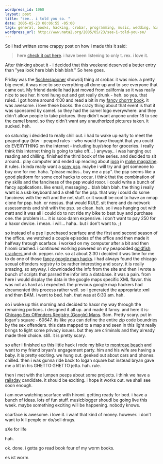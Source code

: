 ```yaml
--- 
wordpress_id: 1068
layout: post
title: "see.. i told you so. "
date: 2005-05-23 00:06:55 -05:00
tags: general, books, hacking, crobar, programming, music, wedding, hiromi, google, hacks, ruby, rails, trex, bike, danielle, psp
wordpress_url: http://www.nata2.org/2005/05/23/see-i-told-you-so/
---
```

So i had written some crappy post on how i made this it said:
<blockquote>
here <a href="http://demon.dopeman.org/sexOffenders/">check it out here</a>. i have been listening to only t. rex.  i love it. 
</blockquote>

After thinking about it - i decided that this weekend deserved a better entry than "yea look here blah blah blah." So here goes. 

Friday was the <a href="http://www.manchesteronline.co.uk/entertainment/music/albumreviews/s/152/152256_fischerspooner__odyssey_emi.html">fischerspooner</a> show/dj thing at crobar. it was nice. a pretty big event. it was nice to see everything all done up and to see everyone that came out. My friend danielle had just moved from california so it was really nice to see her. hiromi hung out and got really drunk - heh.  so yea. that ruled. i got home around 4:00 and read a bit in my <a href="http://www.gerrold.com/">fancy chorrtr book</a>. it was awesome. i love these books.  the crazy thing about that event is that it was sponsored by camel. so they had the camel logo everywhere. and they didn't allow people to take pictures. they didn't want anyone under 18 to see the camel brand. so they didn't want any unauthorized pictures taken. it sucked. heh. 

so saturday i decided to really chill out. i had to wake up early to meet the peapod guy (btw - peapod rules - who would have thought that you could do EVERYTHING on the internet  - including buy/shop for groceries. i really think this internet thing is going to take off... )    anyway.. i was hanging out reading and chilling. finished the third book of the series. and decided to sit around.. play computer and ended up reading about <a href="http://ipsp.kaisakura.com/">ipsp</a> in <a href="http://make.oreilly.com/">make magazine</a>. it rules. i kinda really want a <a href="http://froogle.google.com/froogle?q=sony%20psp&hl=en&lr=&safe=off&rls=GGLD,GGLD:2004-35,GGLD:en&sa=N&tab=wf">sony psp</a>. maybe i will try and get someone to buy one for me. haha. "please matiss.. buy me a psp".  the psp seems like a good platform for some cool hacks to occur. i think that the combination of my skills and the fanciness of the psp would roxor. i could write a bunch of fancy applications. like email, messaging .. blah blah blah. the thing i really want is a usb keyboard and a shell for the psp. that way i could do some fanciness with the wifi and the net stuff. or it woudl be cool to have an nmap clone for psp. hah. or nessus. that would RULE. sit there and do network assessments and shit with the psp. so clean. hah.  so i was hanging out with matt and it was all i could do to not ride my bike to best buy and purchase one. the problem is... it is sooo damn expensive. i don't want to pay 250 for a haxor device. i mean. i will... haha.. but i don't want to. ;)

so instead of a psp i purchased scarface and the first and second season of the office. we watched a couple episodes of the office and then made it halfway through scarface. i worked on my computer after a bit and then hiromi crashed. i continued working powered on my peapodded <a href="http://infinitezoom.com/gallery4/goldfish_crackers.jpg">goldfish crackers </a>and dr. pepper. rule. so at about 2:30 i decided it was time for me to do one of those <a href="http://libgmail.sourceforge.net/googlemaps.html">fancy google map hacks</a>. i had always found the chicago sexual offenders registry to be rather interesting and scary. it is really amazing. so anyway. i downloaded the info from the site and then i wrote a bunch of scripts that parsed the infor into a database. it was a pain. from here i would display the data in the google maps specific XML flavor. this was not as hard as i expected. the previous google map hackers had documented this process rather well. so i generated the appropriate xml and then BAM. i went to bed. hah.  that was at 6:30 am. hah.

so i woke up this morning and decided to haxor my way through the remaining portions. i designed it all up. and made it fancy. and here it is:  <a href="http://demon.dopeman.org/sexOffenders/">Chicago Sex Offenders Registry (Google) Maps</a>. Bam. Pretty scary. put in logan's square - 60647. its like you can define the entire zip code boundries by the sex offenders. this data mapped to a map and seen in this light really brings to light some privacy issues. but they are criminals and they already made their choice. still. it is pretty scary. 

so after i finished up this little hack i rode my bike to <a href="http://maps.google.com/maps?ll=41.945190,-87.671245&spn=0.052124,0.110107&saddr=2506+n.+kedzie+blvd,+chicago&daddr=W+Montrose+Harbor+Dr,+Chicago,+IL&hl=en">montrose beach</a> and went to my friend bryan's engagement party. him and his wife are having a baby. it is pretty exciting.  we hung out. geeked out about cars and phones. chilled. then i was gunna ride back to logan square but instead bryan gave me a lift in his GHETTO GHETTO jetta. hah. rule. 

then i met with the lumpen peeps about some projects. i think we have a <a href="http://railsday.com/">railsday</a> candidate. it should be exciting. i hope it works out. we shall see soon enough. 

i am now watching scarface with hiromi. getting ready for bed. i have a bunch of ideas. lots of fun stuff. musicblogger shoudl be going live this week. maybe something exciting will be happening. nobody knows. 

scarface is awesome. i love it. i want that kind of money. however. i don't want to kill people or do/sell drugs. 

sXe for life 

hah. 

ok. done. i gotta go read book four of my worm books. 

es ist worm. 
